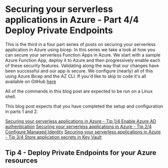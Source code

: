 # Securing your serverless applications in Azure - Part 4/4 Deploy Private Endpoints

This is the third in a four part series of posts on securing your serverless application in Azure using bicep. In this series we take a look at how you can secure your serverless Function Apps in Azure. We start with a sample Azure Function App, deploy it to Azure and then progressively enable each of these security features. Validating along the way that our changes have been successful and our app is secure. We configure (nearly) all of this using Azure Bicep and the AZ CLI. If you'd like to skip to code it's all available on GitHub [here](http://github.com)

All of the commands in this blog post are expected to be run on a Linux shell.

This blog post expects that you have completed the setup and configuration in parts 1 and 2.

[Securing your serverless applications in Azure - Tip 1/4 Enable Azure AD authentication]()
[Securing your serverless applications in Azure - Tip 2/4 Configure Managed Identity]()
[Securing your serverless applications in Azure - Tip 3/4 Store application secrets in Key Vault]()

## Tip 4 - Deploy Private Endpoints for your Azure resources